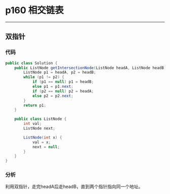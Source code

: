 # p160 相交链表
---

## 双指针

### 代码

```java
public class Solution {
    public ListNode getIntersectionNode(ListNode headA, ListNode headB) {
        ListNode p1 = headA, p2 = headB;
        while (p1 != p2) {
            if (p1 == null) p1 = headB;
            else p1 = p1.next;
            if (p2 == null) p2 = headA;
            else p2 = p2.next;
        }
        return p1;
    }

    public class ListNode {
        int val;
        ListNode next;

        ListNode(int x) {
            val = x;
            next = null;
        }
    }
}
```

### 分析

利用双指针，走完headA后走headB，直到两个指针指向同一个地址。
